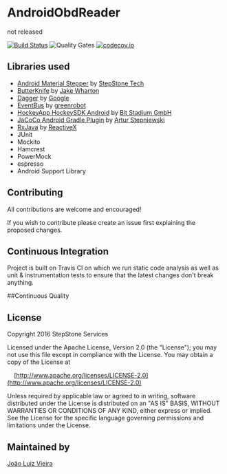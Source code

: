 # AndroidObdReader
not released

[![Build Status](https://travis-ci.org/jluiz20/AndroidObdReader.svg?branch=master)](https://travis-ci.org/jluiz20/AndroidObdReader) ![Quality Gates](https://sonarcloud.io/api/badges/gate?key=br.com.dreamteam.androidobdreader) [![codecov.io](https://codecov.io/gh/jluiz20/AndroidObdReader/coverage.svg?branch=master)](https://codecov.io/gh/jluiz20/AndroidObdReader?branch=master)


## Libraries used
- <a href="https://github.com/stepstone-tech/android-material-stepper">Android Material Stepper</a> by <a href="https://github.com/stepstone-tech">StepStone Tech</a>
- <a href="https://github.com/JakeWharton/butterknife">ButterKnife</a> by <a href="https://github.com/JakeWharton">Jake Wharton</a>
- <a href="https://github.com/google/dagger">Dagger</a> by <a href="https://github.com/google">Google</a>
- <a href="https://github.com/greenrobot/EventBus">EventBus</a> by <a href="https://github.com/greenrobot">greenrobot</a>
- <a href="https://github.com/bitstadium/HockeySDK-Android">HockeyApp HockeySDK Android</a> by <a href="https://github.com/bitstadium">Bit Stadium GmbH</a>
- <a href="https://github.com/arturdm/jacoco-android-gradle-plugin">JaCoCo Android Gradle Plugin</a> by <a href="https://github.com/arturdm">Artur Stepniewski</a>
- <a href="https://github.com/ReactiveX/RxJava">RxJava</a> by <a href="https://github.com/ReactiveX">ReactiveX</a>
- JUnit
- Mockito
- Hamcrest
- PowerMock
- espresso
- Android Support Library

## Contributing
All contributions are welcome and encouraged!

If you wish to contribute please create an issue first explaining the proposed changes.

## Continuous Integration

Project is built on Travis CI on which we run static code analysis as well as unit & instrumentation tests
to ensure that the latest changes don't break anything.

##Continuous Quality

## License
Copyright 2016 StepStone Services
    
Licensed under the Apache License, Version 2.0 (the "License");
you may not use this file except in compliance with the License.
You may obtain a copy of the License at
    
&nbsp;&nbsp;&nbsp;&nbsp;[http://www.apache.org/licenses/LICENSE-2.0](http://www.apache.org/licenses/LICENSE-2.0)
    
Unless required by applicable law or agreed to in writing, software
distributed under the License is distributed on an "AS IS" BASIS,
WITHOUT WARRANTIES OR CONDITIONS OF ANY KIND, either express or implied.
See the License for the specific language governing permissions and
limitations under the License.

## Maintained by
<a href="http://joaoluizvieira.com">João Luiz Vieira</a>